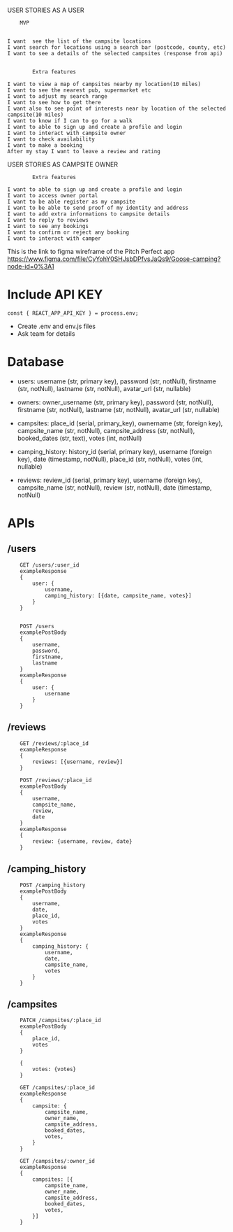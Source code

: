 ﻿USER STORIES AS A USER

    	MVP


    I want  see the list of the campsite locations
    I want search for locations using a search bar (postcode, county, etc)
    I want to see a details of the selected campsites (response from api)


    		Extra features

    I want to view a map of campsites nearby my location(10 miles)
    I want to see the nearest pub, supermarket etc
    I want to adjust my search range
    I want to see how to get there
    I want also to see point of interests near by location of the selected campsite(10 miles)
    I want to know if I can to go for a walk
    I want to able to sign up and create a profile and login
    I want to interact with campsite owner
    I want to check availability
    I want to make a booking
    After my stay I want to leave a review and rating

USER STORIES AS CAMPSITE OWNER

    		Extra features

    I want to able to sign up and create a profile and login
    I want to access owner portal
    I want to be able register as my campsite
    I want to be able to send proof of my identity and address
    I want to add extra informations to campsite details
    I want to reply to reviews
    I want to see any bookings
    I want to confirm or reject any booking
    I want to interact with camper

This is the link to figma wireframe of the Pitch Perfect app
https://www.figma.com/file/CyYohY0SHJsbDPfvsJaQs9/Goose-camping?node-id=0%3A1

# Include API KEY

```
const { REACT_APP_API_KEY } = process.env;
```

- Create .env and env.js files
- Ask team for details

# Database

- users: username (str, primary key), password (str, notNull), firstname (str, notNull), lastname (str, notNull), avatar_url (str, nullable)

- owners: owner_username (str, primary key), password (str, notNull), firstname (str, notNull), lastname (str, notNull), avatar_url (str, nullable)

- campsites: place_id (serial, primary_key), ownername (str, foreign key), campsite_name (str, notNull), campsite_address (str, notNull), booked_dates (str, text), votes (int, notNull)

- camping_history: history_id (serial, primary key), username (foreign key), date (timestamp, notNull), place_id (str, notNull), votes (int, nullable)

- reviews: review_id (serial, primary key), username (foreign key), campsite_name (str, notNull), review (str, notNull), date (timestamp, notNull)

# APIs

## /users

```
    GET /users/:user_id
    exampleResponse
    {
        user: {
            username,
            camping_history: [{date, campsite_name, votes}]
        }
    }


    POST /users
    examplePostBody
    {
        username,
        password,
        firstname,
        lastname
    }
    exampleResponse
    {
        user: {
            username
        }
    }
```

## /reviews

```
    GET /reviews/:place_id
    exampleResponse
    {
        reviews: [{username, review}]
    }

    POST /reviews/:place_id
    examplePostBody
    {
        username,
        campsite_name,
        review,
        date
    }
    exampleResponse
    {
        review: {username, review, date}
    }
```

## /camping_history

```
    POST /camping_history
    examplePostBody
    {
        username,
        date,
        place_id,
        votes
    }
    exampleResponse
    {
        camping_history: {
            username,
            date,
            campsite_name,
            votes
        }
    }
```

## /campsites

```
    PATCH /campsites/:place_id
    examplePostBody
    {
        place_id,
        votes
    }

    {
        votes: {votes}
    }

    GET /campsites/:place_id
    exampleResponse
    {
        campsite: {
            campsite_name,
            owner_name,
            campsite_address,
            booked_dates,
            votes,
        }
    }

    GET /campsites/:owner_id
    exampleResponse
    {
        campsites: [{
            campsite_name,
            owner_name,
            campsite_address,
            booked_dates,
            votes,
        }]
    }
```

